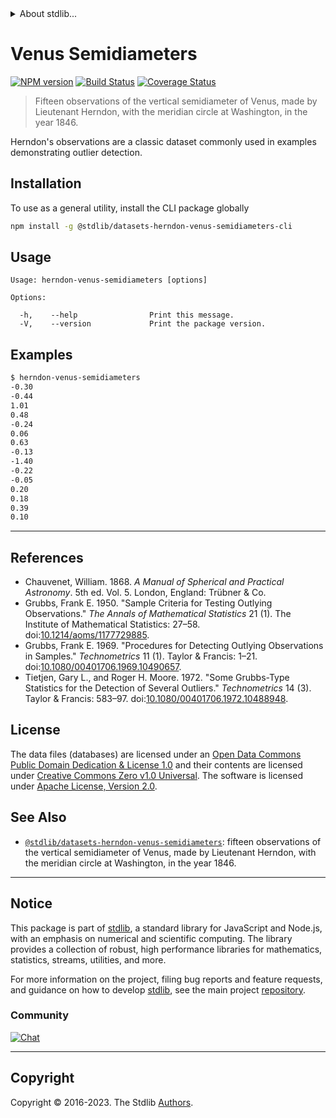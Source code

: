 <!--

@license Apache-2.0

Copyright (c) 2018 The Stdlib Authors.

Licensed under the Apache License, Version 2.0 (the "License");
you may not use this file except in compliance with the License.
You may obtain a copy of the License at

   http://www.apache.org/licenses/LICENSE-2.0

Unless required by applicable law or agreed to in writing, software
distributed under the License is distributed on an "AS IS" BASIS,
WITHOUT WARRANTIES OR CONDITIONS OF ANY KIND, either express or implied.
See the License for the specific language governing permissions and
limitations under the License.

-->


<details>
  <summary>
    About stdlib...
  </summary>
  <p>We believe in a future in which the web is a preferred environment for numerical computation. To help realize this future, we've built stdlib. stdlib is a standard library, with an emphasis on numerical and scientific computation, written in JavaScript (and C) for execution in browsers and in Node.js.</p>
  <p>The library is fully decomposable, being architected in such a way that you can swap out and mix and match APIs and functionality to cater to your exact preferences and use cases.</p>
  <p>When you use stdlib, you can be absolutely certain that you are using the most thorough, rigorous, well-written, studied, documented, tested, measured, and high-quality code out there.</p>
  <p>To join us in bringing numerical computing to the web, get started by checking us out on <a href="https://github.com/stdlib-js/stdlib">GitHub</a>, and please consider <a href="https://opencollective.com/stdlib">financially supporting stdlib</a>. We greatly appreciate your continued support!</p>
</details>

# Venus Semidiameters

[![NPM version][npm-image]][npm-url] [![Build Status][test-image]][test-url] [![Coverage Status][coverage-image]][coverage-url] <!-- [![dependencies][dependencies-image]][dependencies-url] -->

> Fifteen observations of the vertical semidiameter of Venus, made by Lieutenant Herndon, with the meridian circle at Washington, in the year 1846.

<section class="intro">

Herndon's observations are a classic dataset commonly used in examples demonstrating outlier detection.

</section>

<!-- /.intro -->









<section class="cli">



<section class="installation">

## Installation

To use as a general utility, install the CLI package globally

```bash
npm install -g @stdlib/datasets-herndon-venus-semidiameters-cli
```

</section>

<!-- CLI usage documentation. -->

<section class="usage">

## Usage

```text
Usage: herndon-venus-semidiameters [options]

Options:

  -h,    --help                Print this message.
  -V,    --version             Print the package version.
```

</section>

<!-- /.usage -->



<section class="examples">

## Examples

```bash
$ herndon-venus-semidiameters
-0.30
-0.44
1.01
0.48
-0.24
0.06
0.63
-0.13
-1.40
-0.22
-0.05
0.20
0.18
0.39
0.10
```

</section>

<!-- /.examples -->

</section>

<!-- /.cli -->

* * *

<section class="references">

## References

-   Chauvenet, William. 1868. _A Manual of Spherical and Practical Astronomy_. 5th ed. Vol. 5. London, England: Trübner & Co.
-   Grubbs, Frank E. 1950. "Sample Criteria for Testing Outlying Observations." _The Annals of Mathematical Statistics_ 21 (1). The Institute of Mathematical Statistics: 27–58. doi:[10.1214/aoms/1177729885][@grubbs:1950a].
-   Grubbs, Frank E. 1969. "Procedures for Detecting Outlying Observations in Samples." _Technometrics_ 11 (1). Taylor & Francis: 1–21. doi:[10.1080/00401706.1969.10490657][@grubbs:1969a].
-   Tietjen, Gary L., and Roger H. Moore. 1972. "Some Grubbs-Type Statistics for the Detection of Several Outliers." _Technometrics_ 14 (3). Taylor & Francis: 583–97. doi:[10.1080/00401706.1972.10488948][@tietjen:1972a].

</section>

<!-- /.references -->

<!-- <license> -->

## License

The data files (databases) are licensed under an [Open Data Commons Public Domain Dedication & License 1.0][pddl-1.0] and their contents are licensed under [Creative Commons Zero v1.0 Universal][cc0]. The software is licensed under [Apache License, Version 2.0][apache-license].

<!-- </license> -->

<!-- Section for related `stdlib` packages. Do not manually edit this section, as it is automatically populated. -->

<section class="related">

## See Also

-   <span class="package-name">[`@stdlib/datasets-herndon-venus-semidiameters`][@stdlib/datasets-herndon-venus-semidiameters]</span><span class="delimiter">: </span><span class="description">fifteen observations of the vertical semidiameter of Venus, made by Lieutenant Herndon, with the meridian circle at Washington, in the year 1846.</span>


</section>

<!-- /.related -->

<!-- Section for all links. Make sure to keep an empty line after the `section` element and another before the `/section` close. -->


<section class="main-repo" >

* * *

## Notice

This package is part of [stdlib][stdlib], a standard library for JavaScript and Node.js, with an emphasis on numerical and scientific computing. The library provides a collection of robust, high performance libraries for mathematics, statistics, streams, utilities, and more.

For more information on the project, filing bug reports and feature requests, and guidance on how to develop [stdlib][stdlib], see the main project [repository][stdlib].

### Community

[![Chat][chat-image]][chat-url]

---

## Copyright

Copyright &copy; 2016-2023. The Stdlib [Authors][stdlib-authors].

</section>

<!-- /.stdlib -->

<!-- Section for all links. Make sure to keep an empty line after the `section` element and another before the `/section` close. -->

<section class="links">

[npm-image]: http://img.shields.io/npm/v/@stdlib/datasets-herndon-venus-semidiameters-cli.svg
[npm-url]: https://npmjs.org/package/@stdlib/datasets-herndon-venus-semidiameters-cli

[test-image]: https://github.com/stdlib-js/datasets-herndon-venus-semidiameters/actions/workflows/test.yml/badge.svg?branch=v0.1.1
[test-url]: https://github.com/stdlib-js/datasets-herndon-venus-semidiameters/actions/workflows/test.yml?query=branch:v0.1.1

[coverage-image]: https://img.shields.io/codecov/c/github/stdlib-js/datasets-herndon-venus-semidiameters/main.svg
[coverage-url]: https://codecov.io/github/stdlib-js/datasets-herndon-venus-semidiameters?branch=main

<!--

[dependencies-image]: https://img.shields.io/david/stdlib-js/datasets-herndon-venus-semidiameters.svg
[dependencies-url]: https://david-dm.org/stdlib-js/datasets-herndon-venus-semidiameters/main

-->

[chat-image]: https://img.shields.io/gitter/room/stdlib-js/stdlib.svg
[chat-url]: https://app.gitter.im/#/room/#stdlib-js_stdlib:gitter.im

[stdlib]: https://github.com/stdlib-js/stdlib

[stdlib-authors]: https://github.com/stdlib-js/stdlib/graphs/contributors

[cli-section]: https://github.com/stdlib-js/datasets-herndon-venus-semidiameters#cli
[cli-url]: https://github.com/stdlib-js/datasets-herndon-venus-semidiameters/tree/cli
[@stdlib/datasets-herndon-venus-semidiameters]: https://github.com/stdlib-js/datasets-herndon-venus-semidiameters/tree/main

[umd]: https://github.com/umdjs/umd
[es-module]: https://developer.mozilla.org/en-US/docs/Web/JavaScript/Guide/Modules

[deno-url]: https://github.com/stdlib-js/datasets-herndon-venus-semidiameters/tree/deno
[umd-url]: https://github.com/stdlib-js/datasets-herndon-venus-semidiameters/tree/umd
[esm-url]: https://github.com/stdlib-js/datasets-herndon-venus-semidiameters/tree/esm
[branches-url]: https://github.com/stdlib-js/datasets-herndon-venus-semidiameters/blob/main/branches.md

[pddl-1.0]: http://opendatacommons.org/licenses/pddl/1.0/

[cc0]: https://creativecommons.org/publicdomain/zero/1.0

[apache-license]: https://www.apache.org/licenses/LICENSE-2.0

[@grubbs:1950a]: https://doi.org/10.1214/aoms/1177729885

[@grubbs:1969a]: https://doi.org/10.1080/00401706.1969.10490657

[@tietjen:1972a]: https://doi.org/10.1080/00401706.1972.10488948

</section>

<!-- /.links -->
